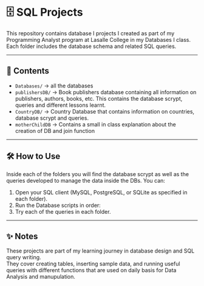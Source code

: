 # 🗄️ SQL Projects

This repository contains database I projects I created as part of my Programming Analyst program at Lasalle College in my Databases I class.  
Each folder includes the database schema and related SQL queries.

---

## 📂 Contents

- `Databases/` → all the databases
- `publishersDB/` → Book publishers database containing all information on publishers, authors, books, etc.
This contains the database scrypt, queries and different lessons learnt.  
- `CountryDB/` → Country Database that contains information on countries, database scrypt and queries. 
- `motherChildDB` → Contains a small in class explanation about the creation of DB and join function

---

## 🛠️ How to Use
Inside each of the folders you will find the database scrypt as well as the queries developed to manage the data inside the DBs. 
You can:
1. Open your SQL client (MySQL, PostgreSQL, or SQLite as specified in each folder).
2. Run the Database scripts in order:
3. Try each of the queries in each folder. 

---

## ✨ Notes

These projects are part of my learning journey in database design and SQL query writing.  
They cover creating tables, inserting sample data, and running useful queries with different functions 
that are used on daily basis for Data Analysis and manupulation.